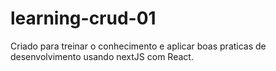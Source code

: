 # learning-crud-01

Criado para treinar o conhecimento e aplicar boas praticas de desenvolvimento usando nextJS com React.
